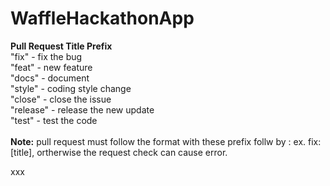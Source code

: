# WaffleHackathonApp

<strong>Pull Request Title Prefix</strong><br>
  "fix" - fix the bug<br>
  "feat" - new feature<br>
  "docs" - document<br>
  "style" - coding style change<br>
  "close" - close the issue<br>
  "release" - release the new update<br>
  "test" - test the code<br><br>
<strong>Note:</strong> pull request must follow the format with these prefix follw by : ex. fix:[title], ortherwise the request check can cause error.

xxx
